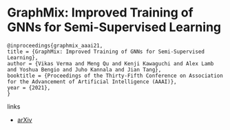# GraphMix: Improved Training of GNNs for Semi-Supervised Learning

```
@inproceedings{graphmix_aaai21,
title = {GraphMix: Improved Training of GNNs for Semi-Supervised Learning},
author = {Vikas Verma and Meng Qu and Kenji Kawaguchi and Alex Lamb and Yoshua Bengio and Juho Kannala and Jian Tang},
booktitle = {Proceedings of the Thirty-Fifth Conference on Association for the Advancement of Artificial Intelligence (AAAI)},
year = {2021},
}
```

links
- [arXiv](https://arxiv.org/abs/1909.11715)
